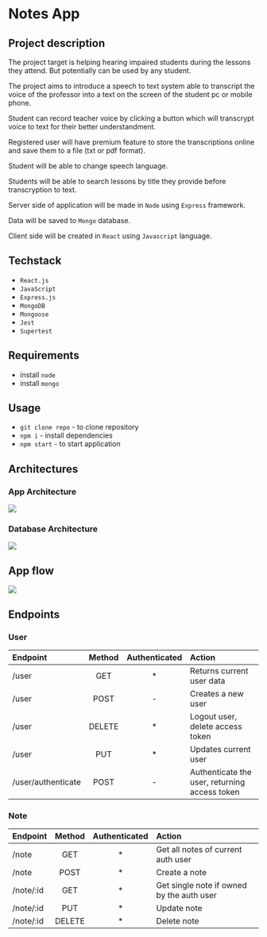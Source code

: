 # Notes App

## Project description

The project target is helping hearing impaired students during the lessons they attend. But potentially can be used by any student.

The project aims to introduce a speech to text system able to transcript the voice of the professor into a text on the screen of the student pc or mobile phone.

Student can record teacher voice by clicking a button which will transcrypt voice to text for their better understandment.

Registered user will have premium feature to store the transcriptions online and save them to a file (txt or pdf format).

Student will be able to change speech language.

Students will be able to search lessons by title they provide before transcryption to text.

Server side of application will be made in `Node` using `Express` framework.

Data will be saved to `Mongo` database.

Client side will be created in `React` using `Javascript` language.

## Techstack

- `React.js`
- `JavaScript`
- `Express.js`
- `MongoDB`
- `Mongoose`
- `Jest`
- `Supertest`

## Requirements

- install `node`
- install `mongo`

## Usage

- `git clone repo` - to clone repository
- `npm i` - install dependencies
- `npm start` - to start application

## Architectures

### App Architecture

[![](https://mermaid.ink/img/pako:eNpNj8EKwjAMhl-l5LTB9gI7CFvrwYMgKnjpJVujFm07uu4gY-9uXR0sp3z__yckE3ROEVTw8Ng_2VVIy2LVGX9rsoHdqM1ZWe5Yk51pCKw-HfJ_ZJF5gmaBOgHfQnJ4dtSdd4O7b1ckT2QCA7Y4UL6dbxKIFaSFAgx5g1rFe6efLSE8yZCEKrYK_UuCtHPMjb3CQHulg_NQBT9SATgGd_nYbuWUERrj6yaJ8xdH-E18)](https://mermaid.live/edit#pako:eNpNj8EKwjAMhl-l5LTB9gI7CFvrwYMgKnjpJVujFm07uu4gY-9uXR0sp3z__yckE3ROEVTw8Ng_2VVIy2LVGX9rsoHdqM1ZWe5Yk51pCKw-HfJ_ZJF5gmaBOgHfQnJ4dtSdd4O7b1ckT2QCA7Y4UL6dbxKIFaSFAgx5g1rFe6efLSE8yZCEKrYK_UuCtHPMjb3CQHulg_NQBT9SATgGd_nYbuWUERrj6yaJ8xdH-E18)

### Database Architecture

[![](https://mermaid.ink/img/pako:eNpNzjEOwjAMBdCrWJ6rHiAzWalEYctiNS6NIAlykwElvTsBFYSnL_2nLxecomVUyHJwdBXyJsDvLqM-Qa19Xwsch7MGBQutb_GvALBDz-LJ2bZUPj2mhT0bVC1akptBE7bm8sNSYm1dioJqpvvKHVJOcXyGCVWSzF-0P7Sr7QWbhjTi)](https://mermaid.live/edit#pako:eNpNzjEOwjAMBdCrWJ6rHiAzWalEYctiNS6NIAlykwElvTsBFYSnL_2nLxecomVUyHJwdBXyJsDvLqM-Qa19Xwsch7MGBQutb_GvALBDz-LJ2bZUPj2mhT0bVC1akptBE7bm8sNSYm1dioJqpvvKHVJOcXyGCVWSzF-0P7Sr7QWbhjTi)

## App flow

[![](https://mermaid.ink/img/pako:eNplkUFugzAQRa8yspRduACLVhBIsqzU7HAXlj0FVLCRPVSNMHevDUEirTe2_ryvmT-emDQKWcpqK4YGbgXXEE5WWaxbR2jfRI0fkCQvflM85FPrQBprUdLrvDoOB8giBpdYHB1aaMQ3gpDSjHqPXRbM39F5uFadqVu9NPkLaOMhW8V8ZzlVvXhy5P_w06pIi4IQtCH0UFTxvrXU4c5brKRDWjCgWPdQLvCOKx8cCUtA-EMJmcQNiLLxcI6JF7sLidUW9bwf-kmKo5ZcsyPr0YY0Kux_igRn1GCPnKXhqYT94ozrOXDjoEKUUrVkLEs_RefwyMRI5v2uJUvJjrhBRSvCX_YPav4F6pOZNg)](https://mermaid.live/edit#pako:eNplkUFugzAQRa8yspRduACLVhBIsqzU7HAXlj0FVLCRPVSNMHevDUEirTe2_ryvmT-emDQKWcpqK4YGbgXXEE5WWaxbR2jfRI0fkCQvflM85FPrQBprUdLrvDoOB8giBpdYHB1aaMQ3gpDSjHqPXRbM39F5uFadqVu9NPkLaOMhW8V8ZzlVvXhy5P_w06pIi4IQtCH0UFTxvrXU4c5brKRDWjCgWPdQLvCOKx8cCUtA-EMJmcQNiLLxcI6JF7sLidUW9bwf-kmKo5ZcsyPr0YY0Kux_igRn1GCPnKXhqYT94ozrOXDjoEKUUrVkLEs_RefwyMRI5v2uJUvJjrhBRSvCX_YPav4F6pOZNg)

## Endpoints

### User

| Endpoint           | Method | Authenticated | Action                                        |
| :----------------- | :----: | :-----------: | :-------------------------------------------- |
| /user              |  GET   |      \*       | Returns current user data                     |
| /user              |  POST  |       -       | Creates a new user                            |
| /user              | DELETE |      \*       | Logout user, delete access token              |
| /user              |  PUT   |      \*       | Updates current user                          |
| /user/authenticate |  POST  |       -       | Authenticate the user, returning access token |

### Note

| Endpoint  | Method | Authenticated | Action                                    |
| :-------- | :----: | :-----------: | :---------------------------------------- |
| /note     |  GET   |      \*       | Get all notes of current auth user        |
| /note     |  POST  |      \*       | Create a note                             |
| /note/:id |  GET   |      \*       | Get single note if owned by the auth user |
| /note/:id |  PUT   |      \*       | Update note                               |
| /note/:id | DELETE |      \*       | Delete note                               |
